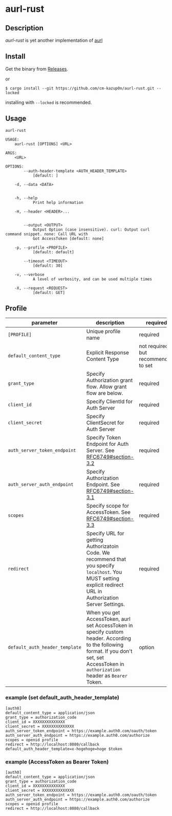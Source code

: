 aurl-rust
====

## Description

*aurl-rust* is yet another implementation of [aurl](https://github.com/classmethod/aurl)

## Install

Get the binary from [Releases](https://github.com/cm-kazup0n/aurl-rust/releases).

or 

```
$ cargo install --git https://github.com/cm-kazup0n/aurl-rust.git --locked
```

installing with `--locked` is recommended.

## Usage

```
aurl-rust 

USAGE:
    aurl-rust [OPTIONS] <URL>

ARGS:
    <URL>    

OPTIONS:
        --auth-header-template <AUTH_HEADER_TEMPLATE>
            [default: ]

    -d, --data <DATA>
            

    -h, --help
            Print help information

    -H, --header <HEADER>...
            

        --output <OUTPUT>
            Output Option (case insensitive). curl: Output curl command snippet. none: Call URL with
            Got AccessToken [default: none]

    -p, --profile <PROFILE>
            [default: default]

        --timeout <TIMEOUT>
            [default: 30]

    -v, --verbose
            A level of verbosity, and can be used multiple times

    -X, --request <REQUEST>
            [default: GET]
```

## Profile

|parameter    | description | required | example |
|-------------|-------------|---------|---------|
|`[PROFILE]`  | Unique profile name | required |`[auth0]`|
|`default_content_type` | Explicit Response Content Type | not required, but recommended to set | `application/json` |
|`grant_type` | Specify Authorization grant flow. Allow grant flow are below. | required | `authorization_code` |
|`client_id`  | Specify ClientId for Auth Server | required | `5D0AD236-796A-4098-8220-D04D8920F0CA` |
|`client_secret` | Specify ClientSecret for Auth Server | required | `5C0927EC-C5B8-4237-A99A-EB71D6F41410`
|`auth_server_token_endpoint`| Specify Token Endpoint for Auth Server. See [RFC6749#section-3.2](https://datatracker.ietf.org/doc/html/rfc6749#section-3.2) | required | `https://example.auth0.com/oauth/token`
|`auth_server_auth_endpoint` | Specify Authorization Endpoint. See [RFC6749#section-3.1](https://datatracker.ietf.org/doc/html/rfc6749#section-3.1) | required | `https://example.auth0.com/authorize`
|`scopes`     | Specify scope for AccessToken. See [RFC6749#section-3.3](https://datatracker.ietf.org/doc/html/rfc6749#section-3.3) | required | `openid profile`
|`redirect` | Specify URL for getting Authorizatoin Code. We recommend that you specify `localhost`. You MUST setting explicit redirect URL in Authorization Server Settings. |  required |  `http://localhost:8080/callback` |
|`default_auth_header_template` |  When you get AccessToken, aurl set AccessToken in specify custom header. According to the following format. If you don't set, set AccessToken in `authorization` header as `Bearer` Token. | option | `x-hogehoge=hoge $token`

### example (set default_auth_header_template)

```properties
[auth0]
default_content_type = application/json
grant_type = authorization_code
client_id = XXXXXXXXXXXXXX
client_secret = XXXXXXXXXXXXXX
auth_server_token_endpoint = https://example.auth0.com/oauth/token
auth_server_auth_endpoint = https://example.auth0.com/authorize
scopes = openid profile
redirect = http://localhost:8080/callback
default_auth_header_template=x-hogehoge=hoge $token
```

### example (AccessToken as Bearer Token)

```properties
[auth0]
default_content_type = application/json
grant_type = authorization_code
client_id = XXXXXXXXXXXXXX
client_secret = XXXXXXXXXXXXXX
auth_server_token_endpoint = https://example.auth0.com/oauth/token
auth_server_auth_endpoint = https://example.auth0.com/authorize
scopes = openid profile
redirect = http://localhost:8080/callback
```
